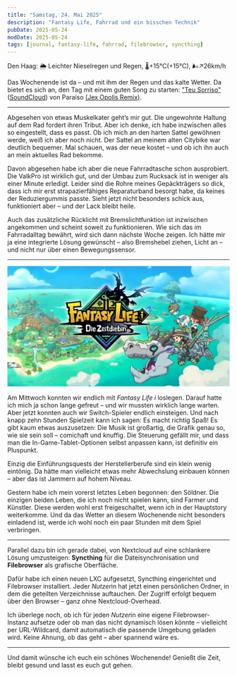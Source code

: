 ```yaml
---
title: "Samstag, 24. Mai 2025"
description: "Fantasy Life, Fahrrad und ein bisschen Technik"
pubDate: 2025-05-24
modDate: 2025-05-24
tags: [journal, fantasy-life, fahrrad, filebrowser, syncthing]
---
```


Den Haag:️ 🌦  Leichter Nieselregen und Regen, 🌡️+15°C(+15°C), 🌬️↗26km/h

Das Wochenende ist da – und mit ihm der Regen und das kalte Wetter.
Da bietet es sich an, den Tag mit einem guten Song zu starten:
["Teu Sorriso"](https://www.yout-ube.com/watch?v=IRqkY6tSzOM)
([SoundCloud](https://soundcloud.com/delicieuse-musique))
von Paraíso [(Jex Opolis Remix)](https://soundcloud.com/paraisoofficial/teu-sorriso-jex-opolis-remix).

---

Abgesehen von etwas Muskelkater geht’s mir gut.
Die ungewohnte Haltung auf dem Rad fordert ihren Tribut.
Aber ich denke, ich habe inzwischen alles so eingestellt, dass es passt.
Ob ich mich an den harten Sattel gewöhnen werde, weiß ich aber noch nicht.
Der Sattel an meinem alten Citybike war deutlich bequemer.
Mal schauen, was der neue kostet – und ob ich ihn auch an mein aktuelles Rad bekomme.

Davon abgesehen habe ich aber die neue Fahrradtasche schon ausprobiert.
Die ValkPro ist wirklich gut, und der Umbau zum Rucksack ist in weniger als einer Minute erledigt.
Leider sind die Rohre meines Gepäckträgers so dick,
dass ich mir erst strapazierfähiges Reparaturband besorgt habe,
da keines der Reduziergummis passte.
Sieht jetzt nicht besonders schick aus, funktioniert aber – und der Lack bleibt heile.

Auch das zusätzliche Rücklicht mit Bremslichtfunktion ist inzwischen angekommen
und scheint soweit zu funktionieren.
Wie sich das im Fahrradalltag bewährt, wird sich dann nächste Woche zeigen.
Ich hätte mir ja eine integrierte Lösung gewünscht – also Bremshebel ziehen, Licht an –
und nicht nur über einen Bewegungssensor.

---

![Fantasy Life i Titelbildschirm](2025-05-24-fantasy-life-i.jpg)

Am Mittwoch konnten wir endlich mit *Fantasy Life i* loslegen.
Darauf hatte ich mich ja schon lange gefreut – und wir mussten wirklich lange warten.
Aber jetzt konnten auch wir Switch-Spieler endlich einsteigen.
Und nach knapp zehn Stunden Spielzeit kann ich sagen: Es macht richtig Spaß!
Es gibt kaum etwas auszusetzen:
Die Musik ist großartig, die Grafik genau so, wie sie sein soll – comichaft und knuffig.
Die Steuerung gefällt mir, und dass man die In-Game-Tablet-Optionen selbst anpassen kann,
ist definitiv ein Pluspunkt.

Einzig die Einführungsquests der Herstellerberufe sind ein klein wenig eintönig.
Da hätte man vielleicht etwas mehr Abwechslung einbauen können –
aber das ist Jammern auf hohem Niveau.

Gestern habe ich mein vorerst letztes Leben begonnen: den Söldner.
Die einzigen beiden Leben, die ich noch nicht spielen kann, sind Farmer und Künstler.
Diese werden wohl erst freigeschaltet, wenn ich in der Hauptstory weiterkomme.
Und da das Wetter an diesem Wochenende nicht besonders einladend ist,
werde ich wohl noch ein paar Stunden mit dem Spiel verbringen.

---

Parallel dazu bin ich gerade dabei, von Nextcloud auf eine schlankere Lösung umzusteigen:
**Syncthing** für die Dateisynchronisation und **Filebrowser** als grafische Oberfläche.

Dafür habe ich einen neuen LXC aufgesetzt, Syncthing eingerichtet und Filebrowser installiert.
Jede*r Nutzer*in hat jetzt einen persönlichen Ordner, in dem die geteilten Verzeichnisse auftauchen.
Der Zugriff erfolgt bequem über den Browser – ganz ohne Nextcloud-Overhead.

Ich überlege noch, ob ich für jede*n Nutzer*in eine eigene Filebrowser-Instanz aufsetze
oder ob man das nicht dynamisch lösen könnte – vielleicht per URL-Wildcard,
damit automatisch die passende Umgebung geladen wird.
Keine Ahnung, ob das geht – aber spannend wäre es.

---

Und damit wünsche ich euch ein schönes Wochenende!
Genießt die Zeit, bleibt gesund und lasst es euch gut gehen.
